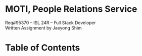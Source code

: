 # MOTI, People Relations Service

Req#95370 – ISL 24R – Full Stack Developer \
Written Assignment by Jaeyong Shim

# Table of Contents
